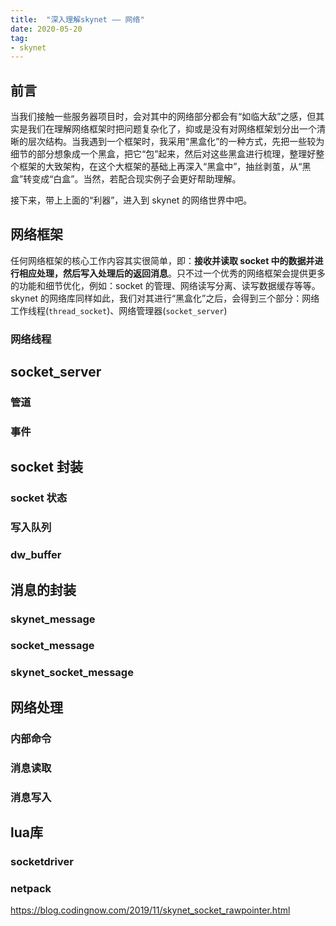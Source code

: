 ```yaml
---
title:  "深入理解skynet —— 网络"
date: 2020-05-20
tag:
- skynet
---
```


## 前言
当我们接触一些服务器项目时，会对其中的网络部分都会有“如临大敌”之感，但其实是我们在理解网络框架时把问题复杂化了，抑或是没有对网络框架划分出一个清晰的层次结构。当我遇到一个框架时，我采用“黑盒化”的一种方式，先把一些较为细节的部分想象成一个黑盒，把它“包”起来，然后对这些黑盒进行梳理，整理好整个框架的大致架构，在这个大框架的基础上再深入“黑盒中”，抽丝剥茧，从“黑盒”转变成“白盒”。当然，若配合现实例子会更好帮助理解。

接下来，带上上面的“利器”，进入到 skynet 的网络世界中吧。

## 网络框架
任何网络框架的核心工作内容其实很简单，即：**接收并读取 socket 中的数据并进行相应处理，然后写入处理后的返回消息**。只不过一个优秀的网络框架会提供更多的功能和细节优化，例如：socket 的管理、网络读写分离、读写数据缓存等等。skynet 的网络库同样如此，我们对其进行“黑盒化”之后，会得到三个部分：网络工作线程(`thread_socket`)、网络管理器(`socket_server`)

### 网络线程

## socket_server
### 管道
### 事件

## socket 封装
### socket 状态
### 写入队列
### dw_buffer

## 消息的封装
### skynet_message
### socket_message
### skynet_socket_message

## 网络处理
### 内部命令
### 消息读取
### 消息写入

## lua库
### socketdriver
### netpack

https://blog.codingnow.com/2019/11/skynet_socket_rawpointer.html